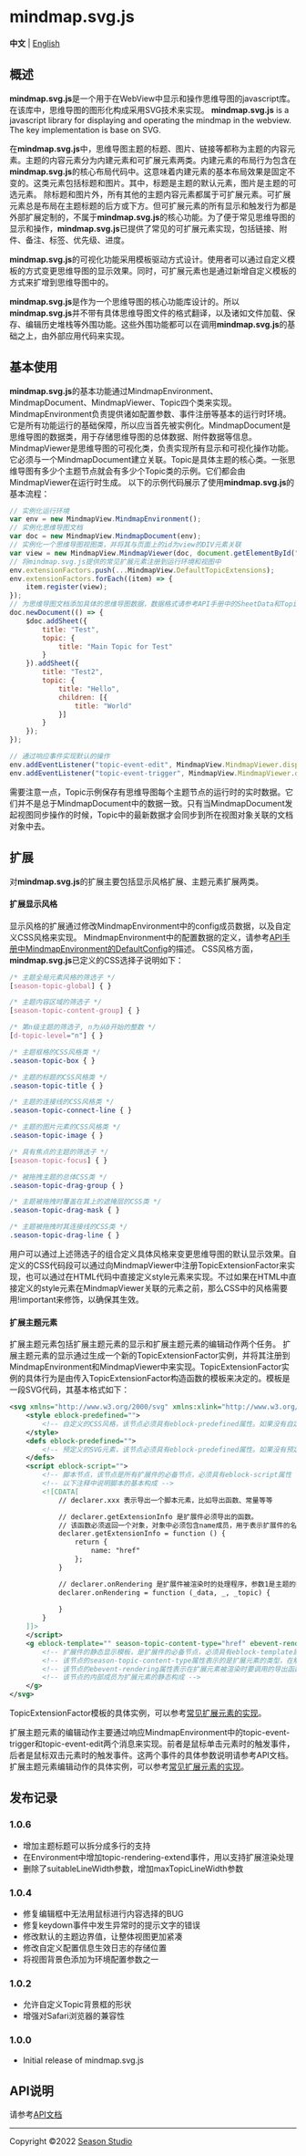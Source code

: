 # mindmap.svg.js
**中文** | [English](./readme.md)
   
  
## 概述
**mindmap.svg.js**是一个用于在WebView中显示和操作思维导图的javascript库。在该库中，思维导图的图形化构成采用SVG技术来实现。
**mindmap.svg.js** is a javascript library for displaying and operating the mindmap in the webview. The key implementation is base on SVG.

在**mindmap.svg.js**中，思维导图主题的标题、图片、链接等都称为主题的内容元素。主题的内容元素分为内建元素和可扩展元素两类。内建元素的布局行为包含在**mindmap.svg.js**的核心布局代码中。这意味着内建元素的基本布局效果是固定不变的。这类元素包括标题和图片。其中，标题是主题的默认元素，图片是主题的可选元素。
除标题和图片外，所有其他的主题内容元素都属于可扩展元素。可扩展元素总是布局在主题标题的后方或下方。但可扩展元素的所有显示和触发行为都是外部扩展定制的，不属于**mindmap.svg.js**的核心功能。为了便于常见思维导图的显示和操作，**mindmap.svg.js**已提供了常见的可扩展元素实现，包括链接、附件、备注、标签、优先级、进度。

**mindmap.svg.js**的可视化功能采用模板驱动方式设计。使用者可以通过自定义模板的方式变更思维导图的显示效果。同时，可扩展元素也是通过新增自定义模板的方式来扩增到思维导图中的。

**mindmap.svg.js**是作为一个思维导图的核心功能库设计的。所以**mindmap.svg.js**并不带有具体思维导图文件的格式翻译，以及诸如文件加载、保存、编辑历史堆栈等外围功能。这些外围功能都可以在调用**mindmap.svg.js**的基础之上，由外部应用代码来实现。

## 基本使用
**mindmap.svg.js**的基本功能通过MindmapEnvironment、MindmapDocument、MindmapViewer、Topic四个类来实现。MindmapEnvironment负责提供诸如配置参数、事件注册等基本的运行时环境。它是所有功能运行的基础保障，所以应当首先被实例化。MindmapDocument是思维导图的数据类，用于存储思维导图的总体数据、附件数据等信息。MindmapViewer是思维导图的可视化类，负责实现所有显示和可视化操作功能。它必须与一个MindmapDocument建立关联。Topic是具体主题的核心类。一张思维导图有多少个主题节点就会有多少个Topic类的示例。它们都会由MindmapViewer在运行时生成。
以下的示例代码展示了使用**mindmap.svg.js**的基本流程：
``` javascript
// 实例化运行环境
var env = new MindmapView.MindmapEnvironment();
// 实例化思维导图文档
var doc = new MindmapView.MindmapDocument(env);
// 实例化一个思维导图视图类，并将其与页面上的id为view的DIV元素关联
var view = new MindmapView.MindmapViewer(doc, document.getElementById("view"));
// 将mindmap.svg.js提供的常见扩展元素注册到运行环境和视图中
env.extensionFactors.push(...MindmapView.DefaultTopicExtensions);
env.extensionFactors.forEach((item) => {
    item.register(view);
});
// 为思维导图文档添加具体的思维导图数据，数据格式请参考API手册中的SheetData和TopicData
doc.newDocument(() => {
    $doc.addSheet({
        title: "Test",
        topic: {
            title: "Main Topic for Test"
        }
    }).addSheet({
        title: "Test2",
        topic: {
            title: "Hello",
            children: [{
                title: "World"
            }]
        }
    });
});

// 通过响应事件实现默认的操作
env.addEventListener("topic-event-edit", MindmapView.MindmapViewer.dispatchTopicEventAction.bind(MindmapView.DefaultTopicEventActions));
env.addEventListener("topic-event-trigger", MindmapView.MindmapViewer.dispatchTopicEventAction.bind(MindmapView.DefaultTopicEventActions));
```
需要注意一点，Topic示例保存有思维导图每个主题节点的运行时的实时数据。它们并不是总于MindmapDocument中的数据一致。只有当MindmapDocument发起视图同步操作的时候，Topic中的最新数据才会同步到所在视图对象关联的文档对象中去。

## 扩展
对**mindmap.svg.js**的扩展主要包括显示风格扩展、主题元素扩展两类。
#### 扩展显示风格
显示风格的扩展通过修改MindmapEnvironment中的config成员数据，以及自定义CSS风格来实现。
MindmapEnvironment中的配置数据的定义，请参考[API手册中MindmapEnvironment的DefaultConfig](./doc/mindmapEnv.md#MindmapEnvironment+DefaultConfig)的描述。
CSS风格方面，**mindmap.svg.js**已定义的CSS选择子说明如下：
``` css
/* 主题全局元素风格的筛选子 */
[season-topic-global] { }

/* 主题内容区域的筛选子 */
[season-topic-content-group] { }

/* 第n级主题的筛选子, n为从0开始的整数 */
[d-topic-level="n"] { }

/* 主题框格的CSS风格类 */
.season-topic-box { }

/* 主题的标题的CSS风格类 */
.season-topic-title { }

/* 主题的连接线的CSS风格类 */
.season-topic-connect-line { }

/* 主题的图片元素的CSS风格类 */
.season-topic-image { }

/* 具有焦点的主题的筛选子 */
[season-topic-focus] { }

/* 被拖拽主题的总体CSS类 */
.season-topic-drag-group { }

/* 主题被拖拽时覆盖在其上的遮掩层的CSS类 */
.season-topic-drag-mask { }

/* 主题被拖拽时其连接线的CSS类 */
.season-topic-drag-line { }
```
用户可以通过上述筛选子的组合定义具体风格来变更思维导图的默认显示效果。自定义的CSS代码段可以通过向MindmapViewer中注册TopicExtensionFactor来实现，也可以通过在HTML代码中直接定义style元素来实现。不过如果在HTML中直接定义的style元素在MindmapViewer关联的元素之前，那么CSS中的风格需要用!important来修饰，以确保其生效。
#### 扩展主题元素
扩展主题元素包括扩展主题元素的显示和扩展主题元素的编辑动作两个任务。
扩展主题元素的显示通过生成一个新的TopicExtensionFactor实例，并将其注册到MindmapEnvironment和MindmapViewer中来实现。TopicExtensionFactor实例的具体行为是由传入TopicExtensionFactor构造函数的模板来决定的。模板是一段SVG代码，其基本格式如下：
``` xml
<svg xmlns="http://www.w3.org/2000/svg" xmlns:xlink="http://www.w3.org/1999/xlink">
    <style eblock-predefined="">
        <!-- 自定义的CSS风格，该节点必须具有eblock-predefined属性。如果没有自定义风格，可以删除该节点 -->
    </style>
    <defs eblock-predefined="">
        <!-- 预定义的SVG元素，该节点必须具有eblock-predefined属性。如果没有预定义的SVG元素，可以删除该节点 -->
    </defs>
    <script eblock-script="">
        <!-- 脚本节点，该节点是所有扩展件的必备节点，必须具有eblock-script属性 -->
        <!-- 以下注释中说明脚本的基本构成 -->
        <![CDATA[
            // declarer.xxx 表示导出一个脚本元素，比如导出函数、常量等等

            // declarer.getExtensionInfo 是扩展件必须导出的函数。
            // 该函数必须返回一个对象，对象中必须包含name成员，用于表示扩展件的名称。该名称要有全局唯一性。
            declarer.getExtensionInfo = function () {
                return {
                    name: "href"
                };
            }

            // declarer.onRendering 是扩展件被渲染时的处理程序，参数1是主题的数据，参数2是主题的实例对象
            declarer.onRendering = function (_data, _, _topic) {
                
            }
        }
    ]]>
    </script>
    <g eblock-template="" season-topic-content-type="href" ebevent-rendering="onRendering">
        <!-- 扩展件的静态显示模板，是扩展件的必备节点，必须具有eblock-template属性 -->
        <!-- 该节点的season-topic-content-type属性表示的是扩展元素的类型，在触发编辑的时候会作为参数体现在消息中 -->
        <!-- 该节点的ebevent-rendering属性表示在扩展元素被渲染时要调用的导出函数 -->
        <!-- 该节点的内部成员为扩展元素的静态构成 -->
    </g>
</svg>
```
TopicExtensionFactor模板的具体实例，可以参考[常见扩展元素的实现](./src/defaultTopicExtensions/)。

扩展主题元素的编辑动作主要通过响应MindmapEnvironment中的topic-event-trigger和topic-event-edit两个消息来实现。前者是鼠标单击元素时的触发事件，后者是鼠标双击元素时的触发事件。这两个事件的具体参数说明请参考API文档。
扩展主题元素编辑动作的具体实例，可以参考[常见扩展元素的实现](./src/defaultExportActions/)。

## 发布记录

### 1.0.6
- 增加主题标题可以拆分成多行的支持
- 在Environment中增加topic-rendering-extend事件，用以支持扩展渲染处理
- 删除了suitableLineWidth参数，增加maxTopicLineWidth参数

### 1.0.4
- 修复编辑框中无法用鼠标进行内容选择的BUG
- 修复keydown事件中发生异常时的提示文字的错误
- 修改默认的主题边界值，让整体视图更加紧凑
- 修改自定义配置信息生效日志的存储位置
- 将视图背景色添加为环境配置参数之一

### 1.0.2
- 允许自定义Topic背景框的形状
- 增强对Safari浏览器的兼容性

### 1.0.0

- Initial release of mindmap.svg.js

## API说明
请参考[API文档](./doc/api.md)

----------
Copyright ©2022 [Season Studio](mailto:season-studio@outlook.com)

